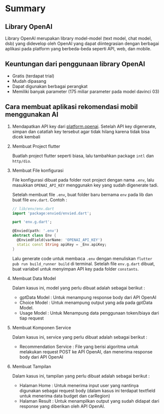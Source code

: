 # Summary

## Library OpenAI

Library OpenAI merupakan library model-model (text model, chat model, dsb) yang didevelop oleh OpenAI yang dapat diintegrasian dengan berbagai aplikasi pada platform yang berbeda-beda seperti API, web, dan mobile.

## Keuntungan dari penggunaan library OpenAI

- Gratis (terdapat trial)
- Mudah dipasang
- Dapat digunakan berbagai perangkat
- Memiliki banyak parameter (175 miliar parameter pada model davinci 03)


## Cara membuat aplikasi rekomendasi mobil menggunakan AI

1. Mendapatkan API key dari [platform.openai](https://platform.openai.com/account/api-keys). Setelah API key digenerate, simpan dan catatlah key tersebut agar tidak hilang karena tidak bisa dicek kembali
2. Membuat Project flutter

    Buatlah project flutter seperti biasa, lalu tambahkan package `intl` dan `http/dio`.

3. Membuat File konfigurasi

    File konfigurasi dibuat pada folder root project dengan nama `.env`, lalu masukkan `OPENAI_API_KEY` menggunakn key yang sudah digenerate tadi.

    Setelah membuat file `.env`, buat folder baru bernama `env` pada lib dan buat file `env.dart`. Contoh :

      ```dart
      // lib/env/env.dart
      import 'package:envied/envied.dart';

      part 'env.g.dart';

      @Envied(path: '.env')
      abstract class Env {
        @EnviedField(varName: 'OPENAI_API_KEY')
        static const String apiKey = _Env.apiKey;
      }
      ```

    Lalu generate code untuk membaca `.env` dengan menuliskan `flutter pub run build_runner build` di terminal. Setelah file `env.g.dart` dibuat, buat variabel untuk menyimpan API key pada folder `constants`.

4. Membuat Data Model

    Dalam kasus ini, model yang perlu dibuat adalah sebagai berikut :

    - gptData Model : Untuk menampung response body dari API OpenAI
    - Choice Model : Untuk menampung output yang ada pada gptData Model.
    - Usage Model : Untuk Menampung data penggunaan token/biaya dari tiap request

5. Membuat Komponen Service

    Dalam kasus ini, service yang perlu dibuat adalah sebagai berikut :

    - Recommendation Service : File yang berisi algoritma untuk melakukan request POST ke API OpenAI, dan menerima response body dari API OpenAI

6. Membuat Tampilan

    Dalam kasus ini, tampilan yang perlu dibuat adalah sebagai berikut :

    - Halaman Home : Untuk menerima input user yang nantinya digunakan sebagai request body (dalam kasus ini terdapat textfield untuk menerima data budget dan carRegion)
    - Halaman Result : Untuk menampilkan output yang sudah didapat dari response yang diberikan oleh API OpenAI.